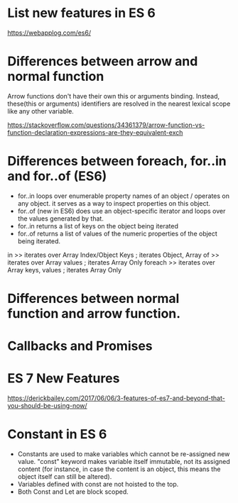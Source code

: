
# List new features in ES 6
https://webapplog.com/es6/

# Differences between arrow and normal function 
Arrow functions don't have their own this or arguments binding.  Instead, these(this or arguments) identifiers are resolved in the nearest lexical scope like any other variable.

https://stackoverflow.com/questions/34361379/arrow-function-vs-function-declaration-expressions-are-they-equivalent-exch

# Differences between foreach, for..in and for..of (ES6)

* for..in loops over enumerable property names of an object / operates on any object. it serves as a way to inspect properties on this object.
* for..of (new in ES6) does use an object-specific iterator and loops over the values generated by that.
* for..in returns a list of keys on the object being iterated
* for..of returns a list of values of the numeric properties of the object being iterated.

in >> iterates over Array Index/Object Keys ; iterates Object, Array
of >> iterates over Array values ; iterates Array Only
foreach >> iterates over Array keys, values ; iterates Array Only

# Differences between normal function and arrow function.


# Callbacks and Promises

# ES 7 New Features
https://derickbailey.com/2017/06/06/3-features-of-es7-and-beyond-that-you-should-be-using-now/


# Constant in ES 6
* Constants are used to make variables which cannot be re-assigned new value. "const" keyword makes variable itself immutable, not its assigned content (for instance, in case the content is an object, this means the object itself can still be altered).
* Variables defined with const are not hoisted to the top.
* Both Const and Let are block scoped.

